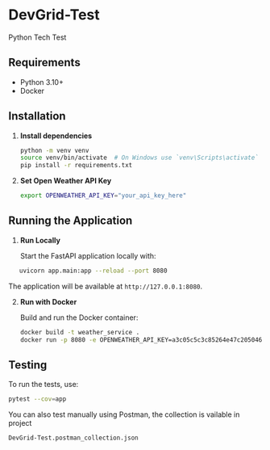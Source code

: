 # DevGrid-Test
Python Tech Test

## Requirements

- Python 3.10+
- Docker

## Installation

1. **Install dependencies**

   ```bash
   python -m venv venv
   source venv/bin/activate  # On Windows use `venv\Scripts\activate`
   pip install -r requirements.txt
   ```

3. **Set Open Weather API Key**

   ```bash
   export OPENWEATHER_API_KEY="your_api_key_here"
   ```

## Running the Application

1. **Run Locally**

   Start the FastAPI application locally with:

```bash
   uvicorn app.main:app --reload --port 8080
```

   The application will be available at `http://127.0.0.1:8080`.

2. **Run with Docker**

   Build and run the Docker container:

   ```bash
   docker build -t weather_service .
   docker run -p 8080 -e OPENWEATHER_API_KEY=a3c05c5c3c85264e47c2050466f23be0 weather_service
   ```

## Testing

  To run the tests, use:

  ```bash
  pytest --cov=app
  ```

  You can also test manually using Postman, the collection is vailable in project  
  ```bash
  DevGrid-Test.postman_collection.json
  ```